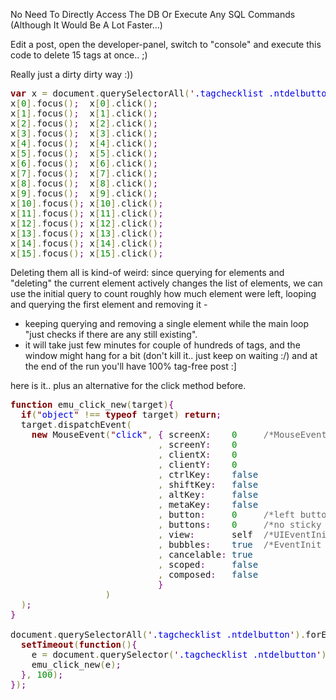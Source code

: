 No Need To Directly Access The DB Or Execute Any SQL Commands (Although It Would Be A Lot Faster...)

Edit a post, open the developer-panel,
switch to "console" and execute this code to delete 15 tags at once.. ;)

Really just a dirty dirty way :))

<pre>
<span style='color:#800000; font-weight:bold; '>var</span> x <span style='color:#808030; '>=</span> document<span style='color:#808030; '>.</span>querySelectorAll<span style='color:#808030; '>(</span><span style='color:#800000; '>'</span><span style='color:#0000e6; '>.tagchecklist .ntdelbutton</span><span style='color:#800000; '>'</span><span style='color:#808030; '>)</span><span style='color:#800080; '>;</span>
x<span style='color:#808030; '>[</span><span style='color:#008c00; '>0</span><span style='color:#808030; '>]</span><span style='color:#808030; '>.</span>focus<span style='color:#808030; '>(</span><span style='color:#808030; '>)</span><span style='color:#800080; '>;</span>  x<span style='color:#808030; '>[</span><span style='color:#008c00; '>0</span><span style='color:#808030; '>]</span><span style='color:#808030; '>.</span>click<span style='color:#808030; '>(</span><span style='color:#808030; '>)</span><span style='color:#800080; '>;</span>
x<span style='color:#808030; '>[</span><span style='color:#008c00; '>1</span><span style='color:#808030; '>]</span><span style='color:#808030; '>.</span>focus<span style='color:#808030; '>(</span><span style='color:#808030; '>)</span><span style='color:#800080; '>;</span>  x<span style='color:#808030; '>[</span><span style='color:#008c00; '>1</span><span style='color:#808030; '>]</span><span style='color:#808030; '>.</span>click<span style='color:#808030; '>(</span><span style='color:#808030; '>)</span><span style='color:#800080; '>;</span>
x<span style='color:#808030; '>[</span><span style='color:#008c00; '>2</span><span style='color:#808030; '>]</span><span style='color:#808030; '>.</span>focus<span style='color:#808030; '>(</span><span style='color:#808030; '>)</span><span style='color:#800080; '>;</span>  x<span style='color:#808030; '>[</span><span style='color:#008c00; '>2</span><span style='color:#808030; '>]</span><span style='color:#808030; '>.</span>click<span style='color:#808030; '>(</span><span style='color:#808030; '>)</span><span style='color:#800080; '>;</span>
x<span style='color:#808030; '>[</span><span style='color:#008c00; '>3</span><span style='color:#808030; '>]</span><span style='color:#808030; '>.</span>focus<span style='color:#808030; '>(</span><span style='color:#808030; '>)</span><span style='color:#800080; '>;</span>  x<span style='color:#808030; '>[</span><span style='color:#008c00; '>3</span><span style='color:#808030; '>]</span><span style='color:#808030; '>.</span>click<span style='color:#808030; '>(</span><span style='color:#808030; '>)</span><span style='color:#800080; '>;</span>
x<span style='color:#808030; '>[</span><span style='color:#008c00; '>4</span><span style='color:#808030; '>]</span><span style='color:#808030; '>.</span>focus<span style='color:#808030; '>(</span><span style='color:#808030; '>)</span><span style='color:#800080; '>;</span>  x<span style='color:#808030; '>[</span><span style='color:#008c00; '>4</span><span style='color:#808030; '>]</span><span style='color:#808030; '>.</span>click<span style='color:#808030; '>(</span><span style='color:#808030; '>)</span><span style='color:#800080; '>;</span>
x<span style='color:#808030; '>[</span><span style='color:#008c00; '>5</span><span style='color:#808030; '>]</span><span style='color:#808030; '>.</span>focus<span style='color:#808030; '>(</span><span style='color:#808030; '>)</span><span style='color:#800080; '>;</span>  x<span style='color:#808030; '>[</span><span style='color:#008c00; '>5</span><span style='color:#808030; '>]</span><span style='color:#808030; '>.</span>click<span style='color:#808030; '>(</span><span style='color:#808030; '>)</span><span style='color:#800080; '>;</span>
x<span style='color:#808030; '>[</span><span style='color:#008c00; '>6</span><span style='color:#808030; '>]</span><span style='color:#808030; '>.</span>focus<span style='color:#808030; '>(</span><span style='color:#808030; '>)</span><span style='color:#800080; '>;</span>  x<span style='color:#808030; '>[</span><span style='color:#008c00; '>6</span><span style='color:#808030; '>]</span><span style='color:#808030; '>.</span>click<span style='color:#808030; '>(</span><span style='color:#808030; '>)</span><span style='color:#800080; '>;</span>
x<span style='color:#808030; '>[</span><span style='color:#008c00; '>7</span><span style='color:#808030; '>]</span><span style='color:#808030; '>.</span>focus<span style='color:#808030; '>(</span><span style='color:#808030; '>)</span><span style='color:#800080; '>;</span>  x<span style='color:#808030; '>[</span><span style='color:#008c00; '>7</span><span style='color:#808030; '>]</span><span style='color:#808030; '>.</span>click<span style='color:#808030; '>(</span><span style='color:#808030; '>)</span><span style='color:#800080; '>;</span>
x<span style='color:#808030; '>[</span><span style='color:#008c00; '>8</span><span style='color:#808030; '>]</span><span style='color:#808030; '>.</span>focus<span style='color:#808030; '>(</span><span style='color:#808030; '>)</span><span style='color:#800080; '>;</span>  x<span style='color:#808030; '>[</span><span style='color:#008c00; '>8</span><span style='color:#808030; '>]</span><span style='color:#808030; '>.</span>click<span style='color:#808030; '>(</span><span style='color:#808030; '>)</span><span style='color:#800080; '>;</span>
x<span style='color:#808030; '>[</span><span style='color:#008c00; '>9</span><span style='color:#808030; '>]</span><span style='color:#808030; '>.</span>focus<span style='color:#808030; '>(</span><span style='color:#808030; '>)</span><span style='color:#800080; '>;</span>  x<span style='color:#808030; '>[</span><span style='color:#008c00; '>9</span><span style='color:#808030; '>]</span><span style='color:#808030; '>.</span>click<span style='color:#808030; '>(</span><span style='color:#808030; '>)</span><span style='color:#800080; '>;</span>
x<span style='color:#808030; '>[</span><span style='color:#008c00; '>10</span><span style='color:#808030; '>]</span><span style='color:#808030; '>.</span>focus<span style='color:#808030; '>(</span><span style='color:#808030; '>)</span><span style='color:#800080; '>;</span> x<span style='color:#808030; '>[</span><span style='color:#008c00; '>10</span><span style='color:#808030; '>]</span><span style='color:#808030; '>.</span>click<span style='color:#808030; '>(</span><span style='color:#808030; '>)</span><span style='color:#800080; '>;</span>
x<span style='color:#808030; '>[</span><span style='color:#008c00; '>11</span><span style='color:#808030; '>]</span><span style='color:#808030; '>.</span>focus<span style='color:#808030; '>(</span><span style='color:#808030; '>)</span><span style='color:#800080; '>;</span> x<span style='color:#808030; '>[</span><span style='color:#008c00; '>11</span><span style='color:#808030; '>]</span><span style='color:#808030; '>.</span>click<span style='color:#808030; '>(</span><span style='color:#808030; '>)</span><span style='color:#800080; '>;</span>
x<span style='color:#808030; '>[</span><span style='color:#008c00; '>12</span><span style='color:#808030; '>]</span><span style='color:#808030; '>.</span>focus<span style='color:#808030; '>(</span><span style='color:#808030; '>)</span><span style='color:#800080; '>;</span> x<span style='color:#808030; '>[</span><span style='color:#008c00; '>12</span><span style='color:#808030; '>]</span><span style='color:#808030; '>.</span>click<span style='color:#808030; '>(</span><span style='color:#808030; '>)</span><span style='color:#800080; '>;</span>
x<span style='color:#808030; '>[</span><span style='color:#008c00; '>13</span><span style='color:#808030; '>]</span><span style='color:#808030; '>.</span>focus<span style='color:#808030; '>(</span><span style='color:#808030; '>)</span><span style='color:#800080; '>;</span> x<span style='color:#808030; '>[</span><span style='color:#008c00; '>13</span><span style='color:#808030; '>]</span><span style='color:#808030; '>.</span>click<span style='color:#808030; '>(</span><span style='color:#808030; '>)</span><span style='color:#800080; '>;</span>
x<span style='color:#808030; '>[</span><span style='color:#008c00; '>14</span><span style='color:#808030; '>]</span><span style='color:#808030; '>.</span>focus<span style='color:#808030; '>(</span><span style='color:#808030; '>)</span><span style='color:#800080; '>;</span> x<span style='color:#808030; '>[</span><span style='color:#008c00; '>14</span><span style='color:#808030; '>]</span><span style='color:#808030; '>.</span>click<span style='color:#808030; '>(</span><span style='color:#808030; '>)</span><span style='color:#800080; '>;</span>
x<span style='color:#808030; '>[</span><span style='color:#008c00; '>15</span><span style='color:#808030; '>]</span><span style='color:#808030; '>.</span>focus<span style='color:#808030; '>(</span><span style='color:#808030; '>)</span><span style='color:#800080; '>;</span> x<span style='color:#808030; '>[</span><span style='color:#008c00; '>15</span><span style='color:#808030; '>]</span><span style='color:#808030; '>.</span>click<span style='color:#808030; '>(</span><span style='color:#808030; '>)</span><span style='color:#800080; '>;</span>
</pre>

Deleting them all is kind-of weird: since querying for elements and "deleting" the current element actively changes the list of elements,
we can use the initial query to count roughly how much element were left, looping and querying the first element and removing it -
- keeping querying and removing a single element while the main loop "just checks if there are any still existing".
- it will take just few minutes for couple of hundreds of tags, and the window might hang for a bit (don't kill it.. just keep on waiting :/)
and at the end of the run you'll have 100% tag-free post :]

here is it.. plus an alternative for the click method before.
<pre>
<span style='color:#800000; font-weight:bold; '>function</span> emu_click_new<span style='color:#808030; '>(</span>target<span style='color:#808030; '>)</span><span style='color:#800080; '>{</span>
  <span style='color:#800000; font-weight:bold; '>if</span><span style='color:#808030; '>(</span><span style='color:#800000; '>"</span><span style='color:#0000e6; '>object</span><span style='color:#800000; '>"</span> <span style='color:#808030; '>!==</span> <span style='color:#800000; font-weight:bold; '>typeof</span> target<span style='color:#808030; '>)</span> <span style='color:#800000; font-weight:bold; '>return</span><span style='color:#800080; '>;</span>
  target<span style='color:#808030; '>.</span>dispatchEvent<span style='color:#808030; '>(</span>
    <span style='color:#800000; font-weight:bold; '>new</span> MouseEvent<span style='color:#808030; '>(</span><span style='color:#800000; '>"</span><span style='color:#0000e6; '>click</span><span style='color:#800000; '>"</span><span style='color:#808030; '>,</span> <span style='color:#800080; '>{</span> screenX<span style='color:#800080; '>:</span>    <span style='color:#008c00; '>0</span>     <span style='color:#696969; '>/*MouseEvent  [https://developer.mozilla.org/en-US/docs/Web/API/MouseEvent/MouseEvent] */</span>
                            <span style='color:#808030; '>,</span> screenY<span style='color:#800080; '>:</span>    <span style='color:#008c00; '>0</span>
                            <span style='color:#808030; '>,</span> clientX<span style='color:#800080; '>:</span>    <span style='color:#008c00; '>0</span>
                            <span style='color:#808030; '>,</span> clientY<span style='color:#800080; '>:</span>    <span style='color:#008c00; '>0</span>
                            <span style='color:#808030; '>,</span> ctrlKey<span style='color:#800080; '>:</span>    <span style='color:#0f4d75; '>false</span>
                            <span style='color:#808030; '>,</span> shiftKey<span style='color:#800080; '>:</span>   <span style='color:#0f4d75; '>false</span>
                            <span style='color:#808030; '>,</span> altKey<span style='color:#800080; '>:</span>     <span style='color:#0f4d75; '>false</span>
                            <span style='color:#808030; '>,</span> metaKey<span style='color:#800080; '>:</span>    <span style='color:#0f4d75; '>false</span>
                            <span style='color:#808030; '>,</span> button<span style='color:#800080; '>:</span>     <span style='color:#008c00; '>0</span>     <span style='color:#696969; '>/*left button       */</span>
                            <span style='color:#808030; '>,</span> buttons<span style='color:#800080; '>:</span>    <span style='color:#008c00; '>0</span>     <span style='color:#696969; '>/*no sticky press   */</span>
                            <span style='color:#808030; '>,</span> view<span style='color:#800080; '>:</span>       self  <span style='color:#696969; '>/*UIEventInit [https://developer.mozilla.org/en-US/docs/Web/API/UIEvent/UIEvent]       */</span>
                            <span style='color:#808030; '>,</span> bubbles<span style='color:#800080; '>:</span>    <span style='color:#0f4d75; '>true</span>  <span style='color:#696969; '>/*EventInit   [https://developer.mozilla.org/en-US/docs/Web/API/Event/Event]           */</span>
                            <span style='color:#808030; '>,</span> cancelable<span style='color:#800080; '>:</span> <span style='color:#0f4d75; '>true</span>
                            <span style='color:#808030; '>,</span> scoped<span style='color:#800080; '>:</span>     <span style='color:#0f4d75; '>false</span>
                            <span style='color:#808030; '>,</span> composed<span style='color:#800080; '>:</span>   <span style='color:#0f4d75; '>false</span>
                            <span style='color:#800080; '>}</span>
                  <span style='color:#808030; '>)</span>
  <span style='color:#808030; '>)</span><span style='color:#800080; '>;</span>
<span style='color:#800080; '>}</span>

document<span style='color:#808030; '>.</span>querySelectorAll<span style='color:#808030; '>(</span><span style='color:#800000; '>'</span><span style='color:#0000e6; '>.tagchecklist .ntdelbutton</span><span style='color:#800000; '>'</span><span style='color:#808030; '>)</span><span style='color:#808030; '>.</span>forEach<span style='color:#808030; '>(</span><span style='color:#800000; font-weight:bold; '>function</span><span style='color:#808030; '>(</span>e<span style='color:#808030; '>)</span><span style='color:#800080; '>{</span>
  <span style='color:#800000; font-weight:bold; '>setTimeout</span><span style='color:#808030; '>(</span><span style='color:#800000; font-weight:bold; '>function</span><span style='color:#808030; '>(</span><span style='color:#808030; '>)</span><span style='color:#800080; '>{</span>
    e <span style='color:#808030; '>=</span> document<span style='color:#808030; '>.</span>querySelector<span style='color:#808030; '>(</span><span style='color:#800000; '>'</span><span style='color:#0000e6; '>.tagchecklist .ntdelbutton</span><span style='color:#800000; '>'</span><span style='color:#808030; '>)</span><span style='color:#800080; '>;</span>
    emu_click_new<span style='color:#808030; '>(</span>e<span style='color:#808030; '>)</span><span style='color:#800080; '>;</span>
  <span style='color:#800080; '>}</span><span style='color:#808030; '>,</span> <span style='color:#008c00; '>100</span><span style='color:#808030; '>)</span><span style='color:#800080; '>;</span>
<span style='color:#800080; '>}</span><span style='color:#808030; '>)</span><span style='color:#800080; '>;</span>
</pre>